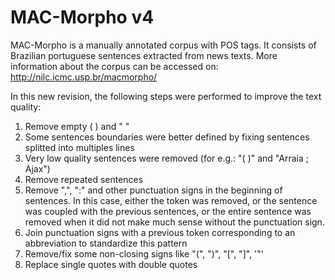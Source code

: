 # MAC-Morpho v4
MAC-Morpho is a manually annotated corpus with POS tags. It consists of Brazilian portuguese sentences extracted from news texts. More information about the corpus can be accessed on: http://nilc.icmc.usp.br/macmorpho/

In this new revision, the following steps were performed to improve the text quality:

1. Remove empty ( ) and " "
2. Some sentences boundaries were better defined by fixing sentences splitted into multiples lines
3. Very low quality sentences were removed (for e.g.: "( )" and "Arraia ; Ajax")
4. Remove repeated sentences
5. Remove ",", ":" and other punctuation signs in the beginning of sentences. In this case, either the token was removed, or the sentence was coupled with the previous sentences, or the entire sentence was removed when it did not make much sense without the punctuation sign.
6. Join punctuation signs with a previous token corresponding to an abbreviation to standardize this pattern
7. Remove/fix some non-closing signs like "(", ")", "[", "]", '"'
8. Replace single quotes with double quotes
